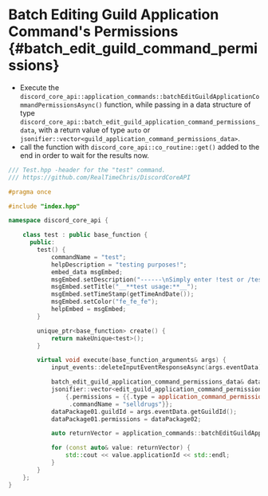 Batch Editing Guild Application Command's Permissions {#batch_edit_guild_command_permissions}
============
- Execute the `discord_core_api::application_commands::batchEditGuildApplicationCommandPermissionsAsync()` function, while passing in a data structure of type `discord_core_api::batch_edit_guild_application_command_permissions_data`, with a return value of type `auto` or `jsonifier::vector<guild_application_command_permissions_data>`.
- call the function with `discord_core_api::co_routine::get()` added to the end in order to wait for the results now.

```cpp
/// Test.hpp -header for the "test" command.
/// https://github.com/RealTimeChris/DiscordCoreAPI

#pragma once

#include "index.hpp"

namespace discord_core_api {

	class test : public base_function {
	  public:
		test() {
			commandName = "test";
			helpDescription = "testing purposes!";
			embed_data msgEmbed;
			msgEmbed.setDescription("------\nSimply enter !test or /test!\n------");
			msgEmbed.setTitle("__**test usage:**__");
			msgEmbed.setTimeStamp(getTimeAndDate());
			msgEmbed.setColor("fe_fe_fe");
			helpEmbed = msgEmbed;
		}

		unique_ptr<base_function> create() {
			return makeUnique<test>();
		}

		virtual void execute(base_function_arguments& args) {
			input_events::deleteInputEventResponseAsync(args.eventData).get();

			batch_edit_guild_application_command_permissions_data& dataPackage01;
			jsonifier::vector<edit_guild_application_command_permissions_data> dataPackage02 {
				{.permissions = {{.type = application_command_permission_type::user, .permission = false, .id = "859853159115259905"}},
				 .commandName = "selldrugs"}};
			dataPackage01.guildId = args.eventData.getGuildId();
			dataPackage01.permissions = dataPackage02;

			auto returnVector = application_commands::batchEditGuildApplicationCommandPermissionsAsync(dataPackage01).get();

			for (const auto& value: returnVector) {
				std::cout << value.applicationId << std::endl;
			}
		}
	};
}
```
